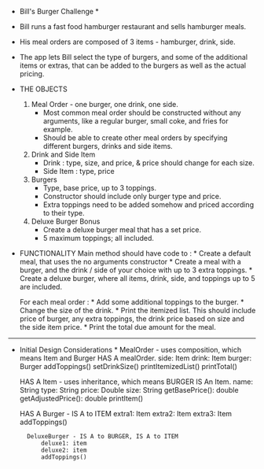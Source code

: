 * Bill's Burger Challenge *

 - Bill runs a fast food hamburger restaurant and sells hamburger meals.
 - His meal orders are composed of 3 items - hamburger, drink, side.
 - The app lets Bill select the type of burgers, and some of the additional items or extras, that can be added to the burgers as well as the actual pricing.

 - THE OBJECTS
    1) Meal Order - one burger, one drink, one side.
        - Most common meal order should be constructed without any arguments, like a regular burger, small coke, and fries for example.
        - Should be able to create other meal orders by specifying different burgers, drinks and side items.
    2) Drink and Side Item
        - Drink : type, size, and price, & price should change for each size.
        - Side Item : type, price
    3) Burgers
        - Type, base price, up to 3 toppings.
        - Constructor should include only burger type and price.
        - Extra toppings need to be added somehow and priced according to their type.
    4) Deluxe Burger Bonus
        - Create a deluxe burger meal that has a set price.
        - 5 maximum toppings; all included.

- FUNCTIONALITY
    Main method should have code to :
        * Create a default meal, that uses the no arguments constructor
        * Create a meal with a burger, and the drink / side of your choice with up to 3 extra toppings.
        * Create a deluxe burger, where all items, drink, side, and toppings up to 5 are included.
    
    For each meal order :
        * Add some additional toppings to the burger.
        * Change the size of the drink.
        * Print the itemized list. This should include price of burger, any extra toppings, the drink price based on size and the side item price.
        * Print the total due amount for the meal.

----------------------------
* Initial Design Considerations *
    MealOrder - uses composition, which means Item and Burger HAS A mealOrder.
        side: Item
        drink: Item
        burger: Burger
        addToppings()
        setDrinkSize()
        printItemizedList()
        printTotal()

    HAS A
        Item - uses inheritance, which means BURGER IS An Item.
            name: String
            type: String
            price: Double
            size: String
            getBasePrice(): double
            getAdjustedPrice(): double
            printItem()

    HAS A 
        Burger - IS A to ITEM
            extra1: Item
            extra2: Item
            extra3: Item
            addToppings()

        DeluxeBurger - IS A to BURGER, IS A to ITEM
            deluxe1: item
            deluxe2: item
            addToppings()
    
    


